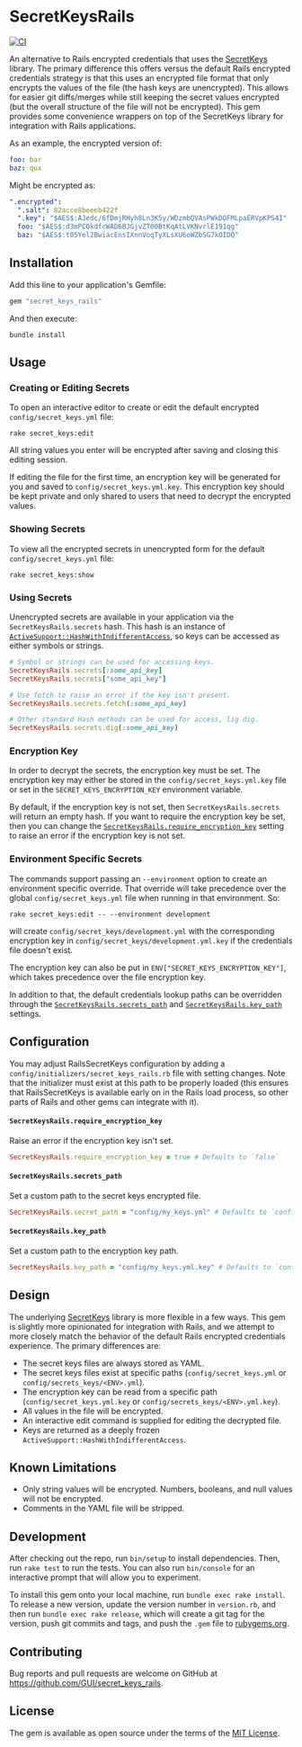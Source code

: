 # SecretKeysRails

[![CI](https://github.com/GUI/secret_keys_rails/workflows/CI/badge.svg)](https://github.com/GUI/secret_keys_rails/actions?workflow=CI)

An alternative to Rails encrypted credentials that uses the [SecretKeys](https://github.com/bdurand/secret_keys) library. The primary difference this offers versus the default Rails encrypted credentials strategy is that this uses an encrypted file format that only encrypts the values of the file (the hash keys are unencrypted). This allows for easier git diffs/merges while still keeping the secret values encrypted (but the overall structure of the file will not be encrypted). This gem provides some convenience wrappers on top of the SecretKeys library for integration with Rails applications.

As an example, the encrypted version of:

```yml
foo: bar
baz: qux
```

Might be encrypted as:

```yml
".encrypted":
  ".salt": 82acce8beeeb422f
  ".key": "$AES$:AJedc/6fDmjRHyh8Ln3K5y/WDzmbQVAsPWkDOFMLpaERVpKPS4I"
  foo: "$AES$:d3mPCOkdfcWAD6BJGjvZT00BtKqAtLVKNvrlE191qg"
  baz: "$AES$:t05Yel2BwiacEnsIXnnVoqTyXLsXU6oWZbSG7kOIDQ"
```

## Installation

Add this line to your application's Gemfile:

```ruby
gem "secret_keys_rails"
```

And then execute:

```
bundle install
```

## Usage

### Creating or Editing Secrets

To open an interactive editor to create or edit the default encrypted `config/secret_keys.yml` file:

```
rake secret_keys:edit
```

All string values you enter will be encrypted after saving and closing this editing session.

If editing the file for the first time, an encryption key will be generated for you and saved to `config/secret_keys.yml.key`. This encryption key should be kept private and only shared to users that need to decrypt the encrypted values.

### Showing Secrets

To view all the encrypted secrets in unencrypted form for the default `config/secret_keys.yml` file:

```
rake secret_keys:show
```

### Using Secrets

Unencrypted secrets are available in your application via the `SecretKeysRails.secrets` hash. This hash is an instance of [`ActiveSupport::HashWithIndifferentAccess`](https://api.rubyonrails.org/classes/ActiveSupport/HashWithIndifferentAccess.html), so keys can be accessed as either symbols or strings.

```ruby
# Symbol or strings can be used for accessing keys.
SecretKeysRails.secrets[:some_api_key]
SecretKeysRails.secrets["some_api_key"]

# Use fetch to raise an error if the key isn't present.
SecretKeysRails.secrets.fetch(:some_api_key)

# Other standard Hash methods can be used for access, lig dig.
SecretKeysRails.secrets.dig(:some_api_key)
```

### Encryption Key

In order to decrypt the secrets, the encryption key must be set. The encryption key may either be stored in the `config/secret_keys.yml.key` file or set in the `SECRET_KEYS_ENCRYPTION_KEY` environment variable.

By default, if the encryption key is not set, then `SecretKeysRails.secrets` will return an empty hash. If you want to require the encryption key be set, then you can change the [`SecretKeysRails.require_encryption_key`](#secretkeysrailsrequire_encryption_key) setting to raise an error if the encryption key is not set.

### Environment Specific Secrets

The commands support passing an `--environment` option to create an environment specific override. That override will take precedence over the global `config/secret_keys.yml` file when running in that environment. So:

```
rake secret_keys:edit -- --environment development
```

will create `config/secret_keys/development.yml` with the corresponding encryption key in `config/secret_keys/development.yml.key` if the credentials file doesn't exist.

The encryption key can also be put in `ENV["SECRET_KEYS_ENCRYPTION_KEY"]`, which takes precedence over the file encryption key.

In addition to that, the default credentials lookup paths can be overridden through the [`SecretKeysRails.secrets_path`](#secretkeysrailssecrets_path) and [`SecretKeysRails.key_path`](#secretkeysrailskey_path) settings.

## Configuration

You may adjust RailsSecretKeys configuration by adding a `config/initializers/secret_keys_rails.rb` file with setting changes. Note that the initializer must exist at this path to be properly loaded (this ensures that RailsSecretKeys is available early on in the Rails load process, so other parts of Rails and other gems can integrate with it).

#### `SecretKeysRails.require_encryption_key`

Raise an error if the encryption key isn't set.

```ruby
SecretKeysRails.require_encryption_key = true # Defaults to `false`
```

#### `SecretKeysRails.secrets_path`

Set a custom path to the secret keys encrypted file.

```ruby
SecretKeysRails.secret_path = "config/my_keys.yml" # Defaults to `config/secret_keys/<ENV>.yml` or `config/secret_keys.yml`
```

#### `SecretKeysRails.key_path`

Set a custom path to the encryption key path.

```ruby
SecretKeysRails.key_path = "config/my_keys.yml.key" # Defaults to `config/secret_keys/<ENV>.yml.key` or `config/secret_keys.yml.key`
```

## Design

The underlying [SecretKeys](https://github.com/bdurand/secret_keys) library is more flexible in a few ways. This gem is slightly more opinionated for integration with Rails, and we attempt to more closely match the behavior of the default Rails encrypted credentials experience. The primary differences are:

- The secret keys files are always stored as YAML.
- The secret keys files exist at specific paths (`config/secret_keys.yml` or `config/secrets_keys/<ENV>.yml`).
- The encryption key can be read from a specific path (`config/secret_keys.yml.key` or `config/secrets_keys/<ENV>.yml.key`).
- All values in the file will be encrypted.
- An interactive edit command is supplied for editing the decrypted file.
- Keys are returned as a deeply frozen `ActiveSupport::HashWithIndifferentAccess`.

## Known Limitations

- Only string values will be encrypted. Numbers, booleans, and null values will not be encrypted.
- Comments in the YAML file will be stripped.

## Development

After checking out the repo, run `bin/setup` to install dependencies. Then, run `rake test` to run the tests. You can also run `bin/console` for an interactive prompt that will allow you to experiment.

To install this gem onto your local machine, run `bundle exec rake install`. To release a new version, update the version number in `version.rb`, and then run `bundle exec rake release`, which will create a git tag for the version, push git commits and tags, and push the `.gem` file to [rubygems.org](https://rubygems.org).

## Contributing

Bug reports and pull requests are welcome on GitHub at https://github.com/GUI/secret_keys_rails.

## License

The gem is available as open source under the terms of the [MIT License](https://opensource.org/licenses/MIT).
